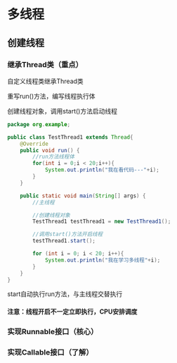 # 多线程

## 创建线程

### 继承Thread类（重点）

自定义线程类继承Thread类

重写run()方法，编写线程执行体

创建线程对象，调用start()方法启动线程

```java
package org.example;

public class TestThread1 extends Thread{
    @Override
    public void run() {
        //run方法线程体
        for(int i = 0;i < 20;i++){
            System.out.println("我在看代码---"+i);
        }
    }

    public static void main(String[] args) {
        //主线程

        //创建线程对象
        TestThread1 testThread1 = new TestThread1();

        //调用start()方法开启线程
        testThread1.start();

        for (int i = 0; i < 20; i++){
            System.out.println("我在学习多线程"+i);
        }
    }
}

```

start自动执行run方法，与主线程交替执行

#### 注意：线程开启不一定立即执行，CPU安排调度

### 实现Runnable接口（核心）

### 实现Callable接口（了解）

